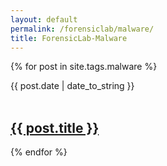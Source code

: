 ```yaml
---
layout: default
permalink: /forensiclab/malware/
title: ForensicLab-Malware
---
```


 {% for post in site.tags.malware %}
  <article>
  <div class="date"><time datetime="{{ post.date | date: "%Y-%m-%d" }}">{{ post.date | date_to_string }}</time></div><br>
    <h2>
        <a href="{{ post.url }}">{{ post.title }}</a>
    </h2>
    

  </article>
{% endfor %}
